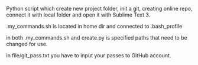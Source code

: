 Python script which create new project folder, init a git, creating online repo, connect it with local folder and open it with Sublime Text 3.

.my_commands.sh is located in home dir and connected to .bash_profile

in both .my_commands.sh and create.py is specified paths that need to be changed for use.

in file/git_pass.txt you have to input your passes to GitHub account.